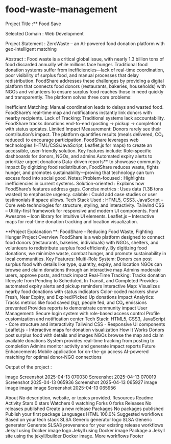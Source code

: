 # food-waste-management
Project Title :** Food Save

Selected Domain : Web Development

Project Statement : ZeroWaste – an AI-powered food donation platform with geo-intelligent matching

Abstract : Food waste is a critical global issue, with nearly 1.3 billion tons of food discarded annually while millions face hunger. Traditional food donation systems suffer from inefficiencies—lack of real-time coordination, poor visibility of surplus food, and manual processes that delay redistribution. FoodShare addresses these challenges by providing a digital platform that connects food donors (restaurants, bakeries, households) with NGOs and volunteers to ensure surplus food reaches those in need quickly and transparently. The platform solves three core problems:

Inefficient Matching: Manual coordination leads to delays and wasted food. FoodShare’s real-time map and notifications instantly link donors with nearby recipients. Lack of Tracking: Traditional systems lack accountability. FoodShare tracks donations end-to-end (posting → pickup → completion) with status updates. Limited Impact Measurement: Donors rarely see their contribution’s impact. The platform quantifies results (meals delivered, CO₂ reduced) to encourage participation. FoodShare leverages web technologies (HTML/CSS/JavaScript, Leaflet.js for maps) to create an accessible, user-friendly solution. Key features include: Role-specific dashboards for donors, NGOs, and admins Automated expiry alerts to prioritize urgent donations Data-driven reports** to showcase community impact By digitizing food redistribution, FoodShare reduces waste, fights hunger, and promotes sustainability—proving that technology can turn excess food into social good. Notes: Problem-focused : Highlights inefficiencies in current systems. Solution-oriented : Explains how FoodShare’s features address gaps. Concise metrics : Uses data (1.3B tons wasted) to emphasize urgency. calable : Could add case studies or user testimonials if space allows. Tech Stack Used : HTML5, CSS3, JavaScript – Core web technologies for structure, styling, and interactivity. Tailwind CSS – Utility-first framework for responsive and modern UI components. Font Awesome – Icon library for intuitive UI elements. Leaflet.js – Interactive maps for real-time donation tracking and location visualization.

**Project Explanation **: FoodShare - Reducing Food Waste, Fighting Hunger Project Overview FoodShare is a web platform designed to connect food donors (restaurants, bakeries, individuals) with NGOs, shelters, and volunteers to redistribute surplus food efficiently. By digitizing food donations, we minimize waste, combat hunger, and promote sustainability in local communities. Key Features: Multi-Role System: Donors can post surplus food with details like type, quantity, expiry, and location NGOs can browse and claim donations through an interactive map Admins moderate users, approve posts, and track impact Real-Time Tracking: Tracks donation lifecycle from Pending to Scheduled, In Transit, and Completed Provides automated expiry alerts and pickup reminders Interactive Map: Visualizes nearby food donations with status indicators Color-coded markers show Fresh, Near Expiry, and Expired/Picked Up donations Impact Analytics: Tracks metrics like food saved (kg), people fed, and CO₂ emissions prevented Provides reports to demonstrate community impact User Management: Secure login system with role-based access control Profile customization and notification center Tech Stack: HTML5, CSS3, JavaScript - Core structure and interactivity Tailwind CSS - Responsive UI components Leaflet.js - Interactive maps for donation visualization How It Works Donors post surplus food with details and images NGOs browse the map and claim available donations System provides real-time tracking from posting to completion Admins monitor activity and generate impact reports Future Enhancements Mobile application for on-the-go access AI-powered matching for optimal donor-NGO connections

Output of the project :

image Screenshot 2025-04-13 070030 Screenshot 2025-04-13 070019 Screenshot 2025-04-13 065936 Screenshot 2025-04-13 065927 image image image image Screenshot 2025-04-13 065956

About
No description, website, or topics provided.
Resources
 Readme
 Activity
Stars
 0 stars
Watchers
 0 watching
Forks
 0 forks
Releases
No releases published
Create a new release
Packages
No packages published
Publish your first package
Languages
HTML
100.0%
Suggested workflows
Based on your tech stack
SLSA Generic generator logo
SLSA Generic generator
Generate SLSA3 provenance for your existing release workflows
Jekyll using Docker image logo
Jekyll using Docker image
Package a Jekyll site using the jekyll/builder Docker image.
More workflows
Footer

